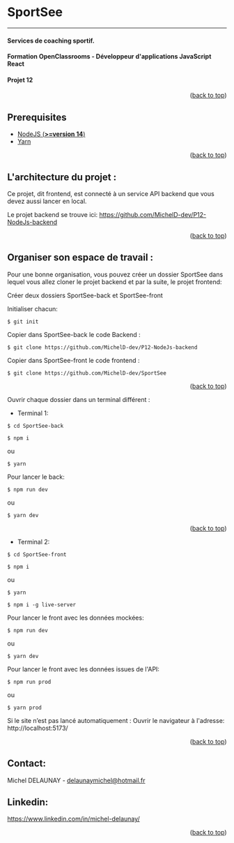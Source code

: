 <a name="readme-top"></a>

# SportSee
****
#### Services de coaching sportif.

#### Formation OpenClassrooms - Développeur d'applications JavaScript React
#### Projet 12

<p align="right">(<a href="#readme-top">back to top</a>)</p>

## Prerequisites

- [NodeJS (**>=version 14**)](https://nodejs.org/en/)
- [Yarn](https://yarnpkg.com/)

<p align="right">(<a href="#readme-top">back to top</a>)</p>

## L'architecture du projet :

Ce projet, dit frontend, est connecté à un service API backend que vous devez aussi lancer en local.

Le projet backend se trouve ici: https://github.com/MichelD-dev/P12-NodeJs-backend

<p align="right">(<a href="#readme-top">back to top</a>)</p>

## Organiser son espace de travail :

Pour une bonne organisation, vous pouvez créer un dossier SportSee dans lequel vous allez cloner le projet backend et par la suite, le projet frontend:

Créer deux dossiers SportSee-back et SportSee-front

Initialiser chacun:

```
$ git init
```

Copier dans SportSee-back le code Backend :

```
$ git clone https://github.com/MichelD-dev/P12-NodeJs-backend
```

Copier dans SportSee-front le code frontend :

```
$ git clone https://github.com/MichelD-dev/SportSee
```

<p align="right">(<a href="#readme-top">back to top</a>)</p>

Ouvrir chaque dossier dans un terminal différent :

- Terminal 1:

```
$ cd SportSee-back
```
```
$ npm i
```
ou
```
$ yarn
```

Pour lancer le back:

```
$ npm run dev
```
ou
```
$ yarn dev
```

<p align="right">(<a href="#readme-top">back to top</a>)</p>

- Terminal 2:

```
$ cd SportSee-front
```
```
$ npm i
```
ou
```
$ yarn
```
```
$ npm i -g live-server
```

Pour lancer le front avec les données mockées:

```
$ npm run dev
```
ou
```
$ yarn dev
```

Pour lancer le front avec les données issues de l'API:
```
$ npm run prod
```
ou
```
$ yarn prod
```

Si le site n’est pas lancé automatiquement :
Ouvrir le navigateur à l'adresse: http://localhost:5173/

<p align="right">(<a href="#readme-top">back to top</a>)</p>


## Contact:
Michel DELAUNAY - delaunaymichel@hotmail.fr  

## Linkedin:
https://www.linkedin.com/in/michel-delaunay/

<p align="right">(<a href="#readme-top">back to top</a>)</p>
